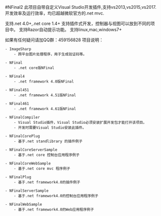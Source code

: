#NFinal2
此项目自带自定义Visual Studio开发插件,支持vs2013,vs2015,vs2017.
开发效率及运行效率，均已超越微软官方的.net mvc.

支持.net 4.0+,.net core 1.4+
支持插件式开发，控制器与视图可以放到不同的项目中。
支持Razor自动提示功能。
支持linux,mac,windows7+

如果有任何疑问请加QQ群：459156828
项目说明：

	- ImageSharp
		- 跨平台图片处理程序，用于生成验证码等。

	- NFinal 
		- .net core版NFinal

	- NFinal4 
		- .net framework 4.0版NFinal

	- NFinal451
		- .net framework 4.51版NFinal

	- NFinal461
		- .net framework 4.61版NFinal

	- NFinalCompiler
		- Visual Studio插件，Visual Studio必须安装扩展开发包才能打开该项目。
		- 开发时需要Visual Studio安装此插件。

	- NFinalCorePlug
		- 基于.net standlibrary 的插件例子

	- NFinalCoreServerSample
		- 基于.net core 控制台应用程序例子

	- NFinalCoreWebSample
		- 基于.net core mvc 程序例子

	- NFinalPlug
		- 基于.net framework4.0的插件例子

	- NFinalServerSample
		- 基于.net framework4.0的控制台应用程序例子

	- NFinalWebSample
		- 基于.net framework4.0的Web应用程序例子

